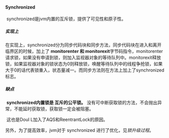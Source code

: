 #### Synchronized

​	synchronized是jvm内置的互斥锁，提供了可见性和原子性。

##### 实现上

​	在实现上，synchronized分为同步代码块和同步方法，同步代码块在进入和离开临界区的时候，加上了 **monitorenter 和 monitorexit**字节码指令，monitorenter 请求锁，如果没有申请到锁，则加入监视器对象的等待队列中。monitorexit释放锁，如果监视器对象的锁状态为0则释放锁，唤醒等待队列中的线程争抢锁，如果大于0的话代表锁重入，状态量减一。而同步方法则在方法上加上了synchronized标志。

##### 缺点

​	**synchronized内置锁是 互斥的公平锁。** 没有可中断获取锁的方法，不会抛出异常，不能延时获取锁，获取锁一定会被阻塞。

​	这也是Doul L加入了AQS和ReentrantLock的原因。

另外，为了提高效率，jvm对于 synchronized 进行了优化，见*锁升级过程*。